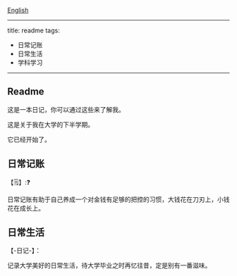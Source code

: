 [English](./README.md)

---

title: readme
tags:

  - 日常记账
  - 日常生活
  - 学科学习

---



## Readme

这是一本日记，你可以通过这些来了解我。

这是关于我在大学的下半学期。

它已经开始了。



## 日常记账

【:spiral_notepad:】::question:

日常记账有助于自己养成一个对金钱有足够的把控的习惯，大钱花在刀刃上，小钱花在成长上。



## 日常生活

【-日记-】：

记录大学美好的日常生活，待大学毕业之时再忆往昔，定是别有一番滋味。

